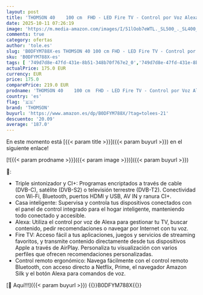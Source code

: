 ```yaml
---
layout: post
title: 'THOMSON 40    100 cm  FHD - LED Fire TV - Control por Voz Alexa  Soporte AirPlay  Sintonizador Triple  Bluetooth  HDMI  Puertos USB  AV IN y Ci+ - 40FF2S34-2024'
date: 2025-10-11 07:26:19
image: 'https://m.media-amazon.com/images/I/51lOob7eWTL._SL500_._SL400_.jpg'
comments: true
category: ofertas
author: 'tole.es'
slug: 'B0DFYM788X-es THOMSON 40 100 cm FHD - LED Fire TV - Control por Voz...'
sku: 'B0DFYM788X-es'
tags: [ '749d7d8e-47fd-431e-8b51-348b70f767e2_0','749d7d8e-47fd-431e-8b51-348b70f767e2_6901','Arborist Merchandising Root','Electrónica','Self Service','Special Features Stores','TV, vídeo y home cinema','Televisores','Top Brands Tech Selection','Top Brands Tech TVs','alexa','thomson','🇪🇸', ]
actualPrice: 175.0 EUR
currency: EUR
price: 175.0
comparePrice: 219.0 EUR
prodname: 'THOMSON 40    100 cm  FHD - LED Fire TV - Control por Voz Alexa  Soporte AirPlay  Sintonizador Triple  Bluetooth  HDMI  Puertos USB  AV IN y Ci+ - 40FF2S34-2024'
country: 'es'
flag: '🇪🇸'
brand: 'THOMSON'
buyurl: 'https://www.amazon.es/dp/B0DFYM788X/?tag=tolees-21'
descuento: '20.09'
average: '187.0'
---
```


En este momento está [{{< param title >}}]({{< param buyurl >}}) en el siguiente enlace!

[![{{< param prodname >}}]({{< param image >}})]({{< param buyurl >}})

🔎:

- Triple sintonizador y CI+: Programas encriptados a través de cable (DVB-C), satélite (DVB-S2) o televisión terrestre (DVB-T2). Conectividad con Wi-Fi, Bluetooth, puertos HDMI y USB, AV IN y ranura CI+.
- Casa inteligente: Supervisa y controla tus dispositivos conectados con el panel de control integrado para el hogar inteligente, manteniendo todo conectado y accesible.
- Alexa: Utiliza el control por voz de Alexa para gestionar tu TV, buscar contenido, pedir recomendaciones o navegar por Internet con tu voz.
- Fire TV: Acceso fácil a tus aplicaciones, juegos y servicios de streaming favoritos, y transmite contenido directamente desde tus dispositivos Apple a través de AirPlay. Personaliza tu visualización con varios perfiles que ofrecen recomendaciones personalizadas.
- Control remoto ergonómico: Navega fácilmente con el control remoto Bluetooth, con acceso directo a Netflix, Prime, el navegador Amazon Silk y el botón Alexa para comandos de voz.

[🛒 Aquí!!!]({{< param buyurl >}})
{{<world>}}B0DFYM788X{{</world>}}
